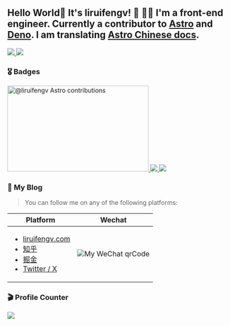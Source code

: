 ## Hello World🎉 It's liruifengv! 👋 👨‍💻 I'm a front-end engineer. Currently a contributor to [Astro](https://github.com/withastro) and [Deno](https://github.com/denoland). I am translating [Astro Chinese docs](https://docs.astro.build/zh-cn/getting-started/).

<a href="https://sayhub.me#gh-light-mode-only">
  <img src="https://skillicons.dev/icons?i=js,ts,rust,go,deno,nodejs,react,vue,astro&theme=light" />
</a>

<a href="https://sayhub.me#gh-dark-mode-only">
  <img src="https://skillicons.dev/icons?i=js,ts,rust,go,deno,nodejs,react,vue,astro&theme=dark" />
</a>


### 🎖 Badges

<a target="_blank" href="https://astro.badg.es/contributor/liruifengv/">
  <img src="https://astro.badg.es/v2/contributor/liruifengv.svg" alt="@liruifengv Astro contributions" width="320" height="195">
</a>
<a href="https://github.com/liruifengv#gh-dark-mode-only">
  <img src="https://github-readme-stats-one-mu-82.vercel.app/api?username=liruifengv&show_icons=true&theme=vue-dark&border_color=42b973#gh-dark-mode-only" />
</a>
<a href="https://github.com/liruifengv#gh-light-mode-only">
  <img src="https://github-readme-stats-one-mu-82.vercel.app/api?username=liruifengv&show_icons=true&icon_color=805AD5&text_color=718096&bg_color=ffffff#gh-light-mode-only" />
</a>

### 📖 My Blog
> You can follow me on any of the following platforms:

| Platform                                       | Wechat                                              |
| ---------------------------------------------- | ------------------------------------------------- |
| <ul> <li> [liruifengv.com](https://liruifengv.com)</li> <li> [知乎](https://www.zhihu.com/people/liruifengv) </li><li> [掘金](https://juejin.cn/user/237150239994471) </li> <li> [Twitter / X](https://twitter.com/liruifengv)</li> </ul>    |  ![My WeChat qrCode](https://bucket.liruifengv.com/qrcode.png)   |


### 🎬 Profile Counter
![](https://profile-counter.glitch.me/liruifengv/count.svg)


